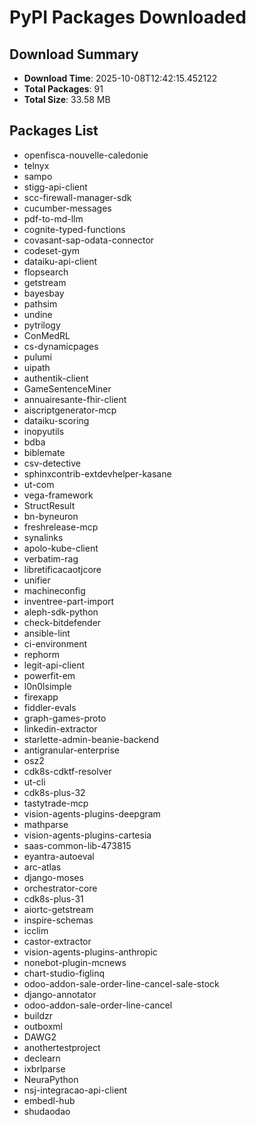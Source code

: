 # PyPI Packages Downloaded

## Download Summary
- **Download Time**: 2025-10-08T12:42:15.452122
- **Total Packages**: 91
- **Total Size**: 33.58 MB

## Packages List
- openfisca-nouvelle-caledonie
- telnyx
- sampo
- stigg-api-client
- scc-firewall-manager-sdk
- cucumber-messages
- pdf-to-md-llm
- cognite-typed-functions
- covasant-sap-odata-connector
- codeset-gym
- dataiku-api-client
- flopsearch
- getstream
- bayesbay
- pathsim
- undine
- pytrilogy
- ConMedRL
- cs-dynamicpages
- pulumi
- uipath
- authentik-client
- GameSentenceMiner
- annuairesante-fhir-client
- aiscriptgenerator-mcp
- dataiku-scoring
- inopyutils
- bdba
- biblemate
- csv-detective
- sphinxcontrib-extdevhelper-kasane
- ut-com
- vega-framework
- StructResult
- bn-byneuron
- freshrelease-mcp
- synalinks
- apolo-kube-client
- verbatim-rag
- libretificacaotjcore
- unifier
- machineconfig
- inventree-part-import
- aleph-sdk-python
- check-bitdefender
- ansible-lint
- ci-environment
- rephorm
- legit-api-client
- powerfit-em
- l0n0lsimple
- firexapp
- fiddler-evals
- graph-games-proto
- linkedin-extractor
- starlette-admin-beanie-backend
- antigranular-enterprise
- osz2
- cdk8s-cdktf-resolver
- ut-cli
- cdk8s-plus-32
- tastytrade-mcp
- vision-agents-plugins-deepgram
- mathparse
- vision-agents-plugins-cartesia
- saas-common-lib-473815
- eyantra-autoeval
- arc-atlas
- django-moses
- orchestrator-core
- cdk8s-plus-31
- aiortc-getstream
- inspire-schemas
- icclim
- castor-extractor
- vision-agents-plugins-anthropic
- nonebot-plugin-mcnews
- chart-studio-figlinq
- odoo-addon-sale-order-line-cancel-sale-stock
- django-annotator
- odoo-addon-sale-order-line-cancel
- buildzr
- outboxml
- DAWG2
- anothertestproject
- declearn
- ixbrlparse
- NeuraPython
- nsj-integracao-api-client
- embedl-hub
- shudaodao
